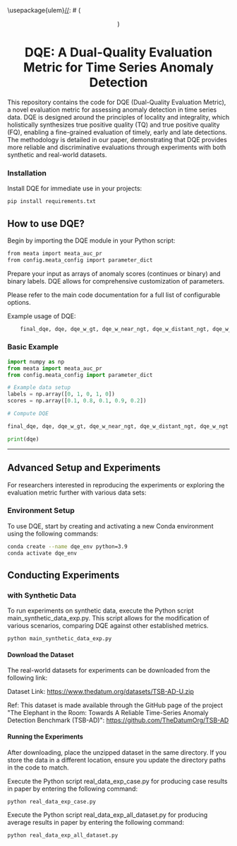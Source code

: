 \usepackage{ulem}[//]: # (<p align="center">)

[//]: # (<img width="300" src="https://raw.githubusercontent.com/Raminghorbanii/DQE/master/docs/DQE_logo.png"/>)

[//]: # (</p>)


<h1 align="center">DQE: A Dual-Quality Evaluation Metric for Time Series Anomaly Detection</h1>

[//]: # (<p align="center">)

[//]: # (  <a href="https://kdd.org/kdd2024/">)

[//]: # (    <img src="https://img.shields.io/badge/ACM%20KDD%202024-Accepted-blue.svg" alt="ACM KDD 2024 Accepted">)

[//]: # (  </a>)

[//]: # (  <a href="https://arxiv.org/abs/2405.12096">)

[//]: # (    <img src="https://img.shields.io/badge/Preprint version-Arxiv-green.svg" alt="Preprint Version">)

[//]: # (  </a>)

[//]: # (</p>)

This repository contains the code for DQE (Dual-Quality Evaluation Metric), a novel evaluation metric for assessing anomaly detection in time series data. 
DQE is designed around the principles of locality and
integrality, which holistically synthesizes true positive quality (TQ) and true positive quality (FQ), enabling a fine-grained evaluation of timely, early and late detections.
The methodology is detailed in our paper, demonstrating that DQE provides more reliable and
discriminative evaluations through experiments with both synthetic and real-world datasets.


[//]: # (## Quick Start)

### Installation
Install DQE for immediate use in your projects:

```bash
pip install requirements.txt
```

## How to use DQE? 

Begin by importing the DQE module in your Python script:


```bash
from meata import meata_auc_pr
from config.meata_config import parameter_dict

```

Prepare your input as arrays of anomaly scores (continues or binary) and binary labels. DQE allows for comprehensive customization of parameters. 

Please refer to the main code documentation for a full list of configurable options.

Example usage of DQE:

```bash
    final_dqe, dqe, dqe_w_gt, dqe_w_near_ngt, dqe_w_distant_ngt, dqe_w_ngt = meata_auc_pr(labels,output=pred,parameter_dict=parameter_dict,cal_mode="proportion")
```

### Basic Example

```python 
import numpy as np
from meata import meata_auc_pr
from config.meata_config import parameter_dict

# Example data setup
labels = np.array([0, 1, 0, 1, 0])
scores = np.array([0.1, 0.8, 0.1, 0.9, 0.2])

# Compute DQE

final_dqe, dqe, dqe_w_gt, dqe_w_near_ngt, dqe_w_distant_ngt, dqe_w_ngt = meata_auc_pr(labels,output=scores,parameter_dict=parameter_dict,cal_mode="proportion")

print(dqe)
```

---

## Advanced Setup and Experiments
For researchers interested in reproducing the experiments or exploring the evaluation metric further with various data sets:


### Environment Setup
To use DQE, start by creating and activating a new Conda environment using the following commands:

```bash
conda create --name dqe_env python=3.9
conda activate dqe_env
```

[//]: # (### Install Dependencies)

[//]: # (Install the required Python packages via:)

[//]: # ()
[//]: # (```bash)

[//]: # (git clone https://github.com/raminghorbanii/DQE)

[//]: # (cd DQE)

[//]: # (pip install -r synthetic_exp_requirements.txt)

[//]: # (```)

## Conducting Experiments

### with Synthetic Data

To run experiments on synthetic data, execute the Python script main_synthetic_data_exp.py.
This script allows for the modification of various scenarios, comparing DQE against other established metrics.


```bash
python main_synthetic_data_exp.py
```

[//]: # (Example of how you use DQE using synthetic data &#40;Binary detector&#41;:)

[//]: # (```python)

[//]: # ()
[//]: # (from utils_Synthetic_exp import evaluate_all_metrics, synthetic_generator)

[//]: # ()
[//]: # (label_anomaly_ranges = [[40,59]] # You can selec multiple ranges for anomaly. Here we selected one range with the size of 20 points &#40;A_k&#41; )

[//]: # (predicted_ranges = [[30, 49]]  # You can selec multiple ranges for predictions. Here we selected the range the same as Scenario 2, proposed in the original paper. )

[//]: # (vus_zone_size = e_buffer = d_buffer = 20 )

[//]: # ()
[//]: # (experiment_results = synthetic_generator&#40;label_anomaly_ranges, predicted_ranges, vus_zone_size, e_buffer, d_buffer&#41;)

[//]: # (predicted_array = experiment_results["predicted_array"])

[//]: # (label_array = experiment_results["label_array"])

[//]: # ()
[//]: # ()
[//]: # (score_list_simple = evaluate_all_metrics&#40;predicted_array, label_array, vus_zone_size, e_buffer, d_buffer&#41;)

[//]: # (print&#40;score_list_simple&#41;)

[//]: # ()
[//]: # ()
[//]: # (```)


[//]: # (```bash)

[//]: # ()
[//]: # (Output:)

[//]: # ()
[//]: # ('original_F1Score': 0.5,)

[//]: # ('pa_precision': 0.67,)

[//]: # ('pa_recall': 1.0,)

[//]: # ('pa_f_score': 0.8,)

[//]: # ('Rbased_precision': 0.6,)

[//]: # ('Rbased_recall': 0.6,)

[//]: # ('Rbased_f1score': 0.6,)

[//]: # ('eTaPR_precision': 0.75,)

[//]: # ('eTaPR_recall': 0.75,)

[//]: # ('eTaPR_f1_score': 0.75,)

[//]: # ('Affiliation precision': 0.97,)

[//]: # ('Affiliation recall': 0.99,)

[//]: # ('Affliation F1score': 0.98,)

[//]: # ('VUS_ROC': 0.79,)

[//]: # ('VUS_PR': 0.72,)

[//]: # ('AUC': 0.74,)

[//]: # ('AUC_PR': 0.51,)

[//]: # ()
[//]: # ('DQE': 0.76,)

[//]: # ('DQE-F1': 0.75})

[//]: # ()
[//]: # (```)

[//]: # (### with Real-World Data)

[//]: # (For real-world data experiments, ensure all additional required packages are installed.)

[//]: # ()
[//]: # (```bash)

[//]: # (pip install -r Real_exp_requirements.txt)

[//]: # (```)

#### Download the Dataset
The real-world datasets for experiments can be downloaded from the following link:

Dataset Link: https://www.thedatum.org/datasets/TSB-AD-U.zip 

Ref: This dataset is made available through the GitHub page of the project "The Elephant in the Room: Towards A Reliable Time-Series Anomaly Detection Benchmark (TSB-AD)": https://github.com/TheDatumOrg/TSB-AD

#### Running the Experiments

After downloading, place the unzipped dataset in the same directory. If you store the data in a different location, ensure you update the directory paths in the code to match.

[//]: # (Navigate to the experiments/RealWorld_Data_Experiments directory to run an experiment. )

[//]: # (Navigate to the experiments/RealWorld_Data_Experiments directory to run an experiment. )
Execute the Python script real_data_exp_case.py for producing case results in paper by entering the following command:

[//]: # (Execute one of the example Python scripts by entering the following command:)

```bash
python real_data_exp_case.py
```

Execute the Python script real_data_exp_all_dataset.py for producing average results in paper by entering the following command:


```bash
python real_data_exp_all_dataset.py
```

[//]: # (Two different examples are provided. These examples allow for modifications and customizations, enabling detailed exploration of various data aspects.)


[//]: # (---)

[//]: # ()
[//]: # (## Setting Buffer Size in DQE)

[//]: # ()
[//]: # (Given the context of time series data, selecting a buffer size for a fair evaluation of anomaly detectors' performance is unavoidable. The buffer parameter of DQE can be set using the following strategies:)

[//]: # ()
[//]: # (- *Expert Knowledge*: Best suited for customized, specific, and real-world applications where expert knowledge is available, or when one has enough experience with the data at hand. Experts can directly specify buffer sizes that are optimized for the particular use case.)

[//]: # ()
[//]: # (- *ACF Analysis*: Automatically determines the optimal buffer size by analyzing the autocorrelation within the data. This function is available in DQE_utils.py.)

[//]: # ()
[//]: # (- *Range of Buffer Sizes*: DQE is flexible and can evaluate performance across all combinations of pre and post buffer sizes, allowing for a comprehensive assessment without expert input. One can start with a maximum buffer size, and DQE automatically divides it into a specified number of ranges &#40;determined by the user&#41;.)

[//]: # ()
[//]: # (- *Default Setting*: Utilizes the input window size of the anomaly detector, a standard, practical buffer size that aligns with the general scale of the data being analyzed. This option is useful when no specific adjustments are needed or when minimal configuration is desired.)

[//]: # ()
[//]: # (This guidance ensures that you can effectively implement these buffer size selection strategies in DQE for optimal results.)

[//]: # ()
[//]: # ()
[//]: # (---)

[//]: # (## Citation)

[//]: # (If you find our work is useful in your research, please consider raising a star  :star:  and citing:)

[//]: # ()
[//]: # (```)

[//]: # (@article{ghorbani2024DQE,)

[//]: # (  title={DQE: Proximity-Aware Time series anomaly Evaluation},)

[//]: # (  author={Ghorbani, Ramin and Reinders, Marcel JT and Tax, David MJ},)

[//]: # (  journal={arXiv preprint arXiv:2405.12096},)

[//]: # (  year={2024})

[//]: # (})

[//]: # (```)

